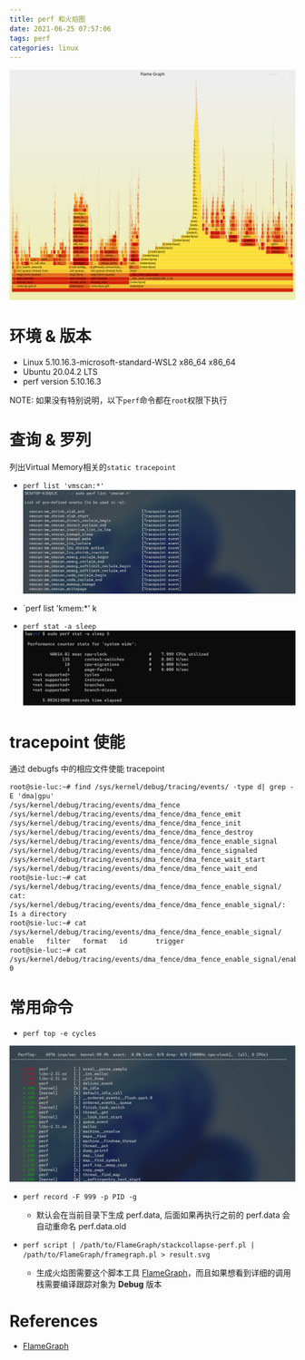 ```yaml
---
title: perf 和火焰图
date: 2021-06-25 07:57:06
tags: perf
categories: linux
---
```


![RedEclipse on R7340](/images/perf/radeon.svg)

<!--more-->

# 环境 & 版本

- Linux 5.10.16.3-microsoft-standard-WSL2 x86_64 x86_64
- Ubuntu 20.04.2 LTS
- perf version 5.10.16.3

NOTE: 如果没有特别说明，以下`perf`命令都在`root`权限下执行

# 查询 & 罗列

列出Virtual Memory相关的`static tracepoint`

- `perf list 'vmscan:*'`
![](/images/perf/perf_list-vmscan.png)

- `perf list 'kmem:*'
k

- `perf stat -a sleep`
![](/images/perf/perf_stat.png)

# tracepoint 使能

通过 debugfs 中的相应文件使能 tracepoint

```
root@sie-luc:~# find /sys/kernel/debug/tracing/events/ -type d| grep -E 'dma|gpu'
/sys/kernel/debug/tracing/events/dma_fence
/sys/kernel/debug/tracing/events/dma_fence/dma_fence_emit
/sys/kernel/debug/tracing/events/dma_fence/dma_fence_init
/sys/kernel/debug/tracing/events/dma_fence/dma_fence_destroy
/sys/kernel/debug/tracing/events/dma_fence/dma_fence_enable_signal
/sys/kernel/debug/tracing/events/dma_fence/dma_fence_signaled
/sys/kernel/debug/tracing/events/dma_fence/dma_fence_wait_start
/sys/kernel/debug/tracing/events/dma_fence/dma_fence_wait_end
root@sie-luc:~# cat /sys/kernel/debug/tracing/events/dma_fence/dma_fence_enable_signal/
cat: /sys/kernel/debug/tracing/events/dma_fence/dma_fence_enable_signal/: Is a directory
root@sie-luc:~# cat /sys/kernel/debug/tracing/events/dma_fence/dma_fence_enable_signal/
enable   filter   format   id       trigger
root@sie-luc:~# cat /sys/kernel/debug/tracing/events/dma_fence/dma_fence_enable_signal/enable
0
```

# 常用命令

- `perf top -e cycles`

![perf top](/images/perf/perf_top-cycles.png)

- `perf record -F 999 -p PID -g`
    - 默认会在当前目录下生成 perf.data, 后面如果再执行之前的 perf.data 会自动重命名 perf.data.old

- `perf script | /path/to/FlameGraph/stackcollapse-perf.pl | /path/to/FlameGraph/framegraph.pl > result.svg`
    - 生成火焰图需要这个脚本工具 [FlameGraph](https://github.com/brendangregg/FlameGraph)，而且如果想看到详细的调用栈需要编译跟踪对象为 **Debug** 版本

# References

- [FlameGraph](https://github.com/brendangregg/FlameGraph)

